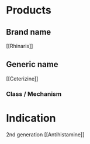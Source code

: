 # Products

## Brand name
[[Rhinaris]]

## Generic name
[[Ceterizine]]

### Class / Mechanism


# Indication
2nd generation [[Antihistamine]]


